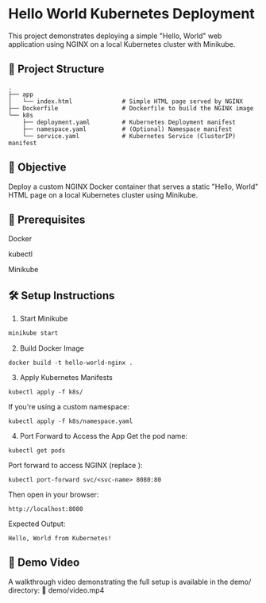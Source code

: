 # Hello World Kubernetes Deployment
This project demonstrates deploying a simple "Hello, World" web application using NGINX on a local Kubernetes cluster with Minikube.

## 📁 Project Structure
```
.
├── app
│   └── index.html              # Simple HTML page served by NGINX
├── Dockerfile                  # Dockerfile to build the NGINX image
└── k8s
    ├── deployment.yaml         # Kubernetes Deployment manifest
    ├── namespace.yaml          # (Optional) Namespace manifest
    └── service.yaml            # Kubernetes Service (ClusterIP) manifest
```
## 🚀  Objective
Deploy a custom NGINX Docker container that serves a static "Hello, World" HTML page on a local Kubernetes cluster using Minikube.

## 🧱 Prerequisites
Docker

kubectl

Minikube


## 🛠️ Setup Instructions
1. Start Minikube
```sh
minikube start
```
2. Build Docker Image
```
docker build -t hello-world-nginx .
```
3. Apply Kubernetes Manifests
```
kubectl apply -f k8s/
```
If you're using a custom namespace:
```
kubectl apply -f k8s/namespace.yaml
```
4. Port Forward to Access the App
Get the pod name:
```
kubectl get pods
```
Port forward to access NGINX (replace <pod-name>):

```
kubectl port-forward svc/<svc-name> 8080:80
```
Then open in your browser:

```
http://localhost:8080
```
Expected Output:
```
Hello, World from Kubernetes!
```
## 🎥 Demo Video
A walkthrough video demonstrating the full setup is available in the demo/ directory:
📁 demo/video.mp4
